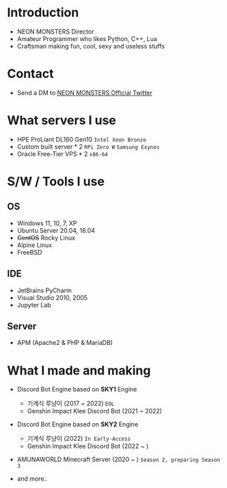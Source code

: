 # Introduction
- NEON MONSTERS Director
- Amateur Programmer who likes Python, C++, Lua
- Craftsman making fun, cool, sexy and useless stuffs

# Contact
- Send a DM to [NEON MONSTERS Official Twitter](https://twitter.com/neonmonsterskr)

# What servers I use
- HPE ProLiant DL160 Gen10 `Intel Xeon Bronze`
- Custom built server * 2 `RPi Zero W` `Samsung Exynos`
- Oracle Free-Tier VPS * 2 `x86-64`

# S/W / Tools I use
## OS
- Windows 11, 10, 7, XP
- Ubuntu Server 20.04, 18.04
- ~~CentOS~~ Rocky Linux
- Alpine Linux
- FreeBSD
## IDE
- JetBrains PyCharm
- Visual Studio 2010, 2005
- Jupyter Lab
## Server
- APM (Apache2 & PHP & MariaDB)

# What I made and making
- Discord Bot Engine based on **SKY1** Engine
  - 기계식 루냥이 (2017 ~ 2022) `EOL`
  - Genshin Impact Klee Discord Bot (2021 ~ 2022)
- Discord Bot Engine based on **SKY2** Engine
  - 기계식 루냥이 (2022) `In Early-Access`
  - Genshin Impact Klee Discord Bot (2022 ~ )
- AMUNAWORLD Minecraft Server (2020 ~ ) `Season 2, preparing Season 3`

- and more..
